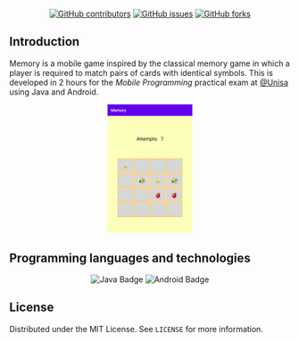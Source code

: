 <div align="center">

[![GitHub contributors](https://img.shields.io/github/contributors/MCalenda/Memory?style=for-the-badge)](https://GitHub.com/MCalenda/Winery/graphs/contributors)
[![GitHub issues](https://img.shields.io/github/issues/MCalenda/Memory?style=for-the-badge)](https://GitHub.com/MCalenda/Winery/issues)
[![GitHub forks](https://img.shields.io/github/forks/MCalenda/Memory?style=for-the-badge)](https://GitHub.com/MCalenda/Winery/fork)

</div>

## Introduction

Memory is a mobile game inspired by the classical memory game in which a player is required to match pairs of cards with identical symbols. This is developed in 2 hours for the *Mobile Programming* practical exam at [@Unisa](https://unisa.it) using Java and Android.

<div align=center>

<img src='public/cover.png' width='30%'>

</div>

## Programming languages and technologies

<div align= "center">

![Java Badge](https://img.shields.io/badge/java-%23ED8B00.svg?style=for-the-badge&logo=openjdk&logoColor=white)
![Android Badge](https://img.shields.io/badge/Android-3DDC84.svg?style=for-the-badge&logo=android&logoColor=white)

</div>

## License

Distributed under the MIT License. See `LICENSE` for more information.
